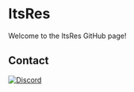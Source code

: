 # ItsRes

Welcome to the ItsRes GitHub page!

## Contact

[![Discord](https://img.shields.io/discord/774352792659820594?label=Discord&logo=discord)](https://discord.gg/JxtK2gAVTu)

